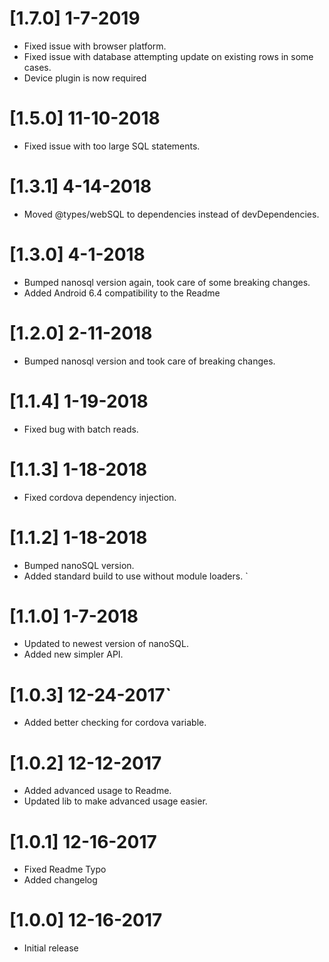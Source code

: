 # [1.7.0] 1-7-2019
- Fixed issue with browser platform.
- Fixed issue with database attempting update on existing rows in some cases.
- Device plugin is now required

# [1.5.0] 11-10-2018
- Fixed issue with too large SQL statements.

# [1.3.1] 4-14-2018
- Moved @types/webSQL to dependencies instead of devDependencies.

# [1.3.0] 4-1-2018
- Bumped nanosql version again, took care of some breaking changes.
- Added Android 6.4 compatibility to the Readme

# [1.2.0] 2-11-2018
- Bumped nanosql version and took care of breaking changes.

# [1.1.4] 1-19-2018
- Fixed bug with batch reads.

# [1.1.3] 1-18-2018
- Fixed cordova dependency injection.

# [1.1.2] 1-18-2018
- Bumped nanoSQL version.
- Added standard build to use without module loaders.
`
# [1.1.0] 1-7-2018
- Updated to newest version of nanoSQL.
- Added new simpler API.

# [1.0.3] 12-24-2017`
- Added better checking for cordova variable.

# [1.0.2] 12-12-2017
- Added advanced usage to Readme.
- Updated lib to make advanced usage easier.

# [1.0.1] 12-16-2017
- Fixed Readme Typo
- Added changelog

# [1.0.0] 12-16-2017
- Initial release